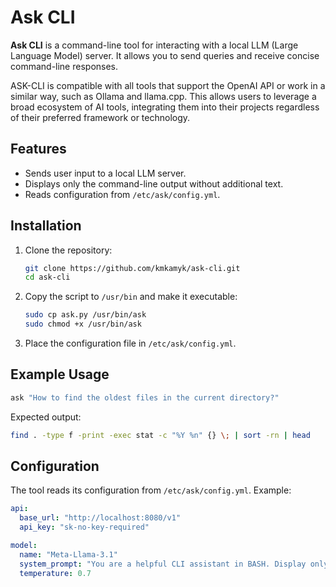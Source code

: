 # Ask CLI

**Ask CLI** is a command-line tool for interacting with a local LLM (Large Language Model) server. It allows you to send queries and receive concise command-line responses.

ASK-CLI is compatible with all tools that support the OpenAI API or work in a similar way, such as Ollama and llama.cpp. This allows users to leverage a broad ecosystem of AI tools, integrating them into their projects regardless of their preferred framework or technology.

## Features
- Sends user input to a local LLM server.
- Displays only the command-line output without additional text.
- Reads configuration from `/etc/ask/config.yml`.

## Installation
1. Clone the repository:
   ```bash
   git clone https://github.com/kmkamyk/ask-cli.git
   cd ask-cli
   ```

2. Copy the script to `/usr/bin` and make it executable:
   ```bash
   sudo cp ask.py /usr/bin/ask
   sudo chmod +x /usr/bin/ask
   ```

3. Place the configuration file in `/etc/ask/config.yml`.

## Example Usage
```bash
ask "How to find the oldest files in the current directory?"
```

Expected output:
```bash
find . -type f -print -exec stat -c "%Y %n" {} \; | sort -rn | head
```

## Configuration
The tool reads its configuration from `/etc/ask/config.yml`. Example:
```yaml
api:
  base_url: "http://localhost:8080/v1"
  api_key: "sk-no-key-required"

model:
  name: "Meta-Llama-3.1"
  system_prompt: "You are a helpful CLI assistant in BASH. Display only the command on the screen and nothing else."
  temperature: 0.7
```
